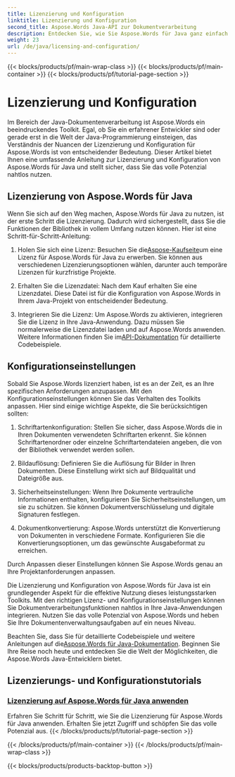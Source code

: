 ```yaml
---
title: Lizenzierung und Konfiguration
linktitle: Lizenzierung und Konfiguration
second_title: Aspose.Words Java-API zur Dokumentverarbeitung
description: Entdecken Sie, wie Sie Aspose.Words für Java ganz einfach lizenzieren und konfigurieren. Tauchen Sie ein in die Feinheiten der Einrichtung dieses leistungsstarken Toolkits für die Dokumentverarbeitung in Ihren Java-Anwendungen.
weight: 23
url: /de/java/licensing-and-configuration/
---
```


{{< blocks/products/pf/main-wrap-class >}}
{{< blocks/products/pf/main-container >}}
{{< blocks/products/pf/tutorial-page-section >}}

# Lizenzierung und Konfiguration

Im Bereich der Java-Dokumentenverarbeitung ist Aspose.Words ein beeindruckendes Toolkit. Egal, ob Sie ein erfahrener Entwickler sind oder gerade erst in die Welt der Java-Programmierung einsteigen, das Verständnis der Nuancen der Lizenzierung und Konfiguration für Aspose.Words ist von entscheidender Bedeutung. Dieser Artikel bietet Ihnen eine umfassende Anleitung zur Lizenzierung und Konfiguration von Aspose.Words für Java und stellt sicher, dass Sie das volle Potenzial nahtlos nutzen.

## Lizenzierung von Aspose.Words für Java

Wenn Sie sich auf den Weg machen, Aspose.Words für Java zu nutzen, ist der erste Schritt die Lizenzierung. Dadurch wird sichergestellt, dass Sie die Funktionen der Bibliothek in vollem Umfang nutzen können. Hier ist eine Schritt-für-Schritt-Anleitung:

1.  Holen Sie sich eine Lizenz: Besuchen Sie die[Aspose-Kaufseite](https://purchase.aspose.com/buy)um eine Lizenz für Aspose.Words für Java zu erwerben. Sie können aus verschiedenen Lizenzierungsoptionen wählen, darunter auch temporäre Lizenzen für kurzfristige Projekte.

2. Erhalten Sie die Lizenzdatei: Nach dem Kauf erhalten Sie eine Lizenzdatei. Diese Datei ist für die Konfiguration von Aspose.Words in Ihrem Java-Projekt von entscheidender Bedeutung.

3.  Integrieren Sie die Lizenz: Um Aspose.Words zu aktivieren, integrieren Sie die Lizenz in Ihre Java-Anwendung. Dazu müssen Sie normalerweise die Lizenzdatei laden und auf Aspose.Words anwenden. Weitere Informationen finden Sie im[API-Dokumentation](https://reference.aspose.com/words/java/) für detaillierte Codebeispiele.

## Konfigurationseinstellungen

Sobald Sie Aspose.Words lizenziert haben, ist es an der Zeit, es an Ihre spezifischen Anforderungen anzupassen. Mit den Konfigurationseinstellungen können Sie das Verhalten des Toolkits anpassen. Hier sind einige wichtige Aspekte, die Sie berücksichtigen sollten:

1. Schriftartenkonfiguration: Stellen Sie sicher, dass Aspose.Words die in Ihren Dokumenten verwendeten Schriftarten erkennt. Sie können Schriftartenordner oder einzelne Schriftartendateien angeben, die von der Bibliothek verwendet werden sollen.

2. Bildauflösung: Definieren Sie die Auflösung für Bilder in Ihren Dokumenten. Diese Einstellung wirkt sich auf Bildqualität und Dateigröße aus.

3. Sicherheitseinstellungen: Wenn Ihre Dokumente vertrauliche Informationen enthalten, konfigurieren Sie Sicherheitseinstellungen, um sie zu schützen. Sie können Dokumentverschlüsselung und digitale Signaturen festlegen.

4. Dokumentkonvertierung: Aspose.Words unterstützt die Konvertierung von Dokumenten in verschiedene Formate. Konfigurieren Sie die Konvertierungsoptionen, um das gewünschte Ausgabeformat zu erreichen.

Durch Anpassen dieser Einstellungen können Sie Aspose.Words genau an Ihre Projektanforderungen anpassen.

Die Lizenzierung und Konfiguration von Aspose.Words für Java ist ein grundlegender Aspekt für die effektive Nutzung dieses leistungsstarken Toolkits. Mit den richtigen Lizenz- und Konfigurationseinstellungen können Sie Dokumentverarbeitungsfunktionen nahtlos in Ihre Java-Anwendungen integrieren. Nutzen Sie das volle Potenzial von Aspose.Words und heben Sie Ihre Dokumentenverwaltungsaufgaben auf ein neues Niveau.

 Beachten Sie, dass Sie für detaillierte Codebeispiele und weitere Anleitungen auf die[Aspose.Words für Java-Dokumentation](https://reference.aspose.com/words/java/). Beginnen Sie Ihre Reise noch heute und entdecken Sie die Welt der Möglichkeiten, die Aspose.Words Java-Entwicklern bietet.

## Lizenzierungs- und Konfigurationstutorials
### [Lizenzierung auf Aspose.Words für Java anwenden](./applying-licensing/)
Erfahren Sie Schritt für Schritt, wie Sie die Lizenzierung für Aspose.Words für Java anwenden. Erhalten Sie jetzt Zugriff und schöpfen Sie das volle Potenzial aus.
{{< /blocks/products/pf/tutorial-page-section >}}

{{< /blocks/products/pf/main-container >}}
{{< /blocks/products/pf/main-wrap-class >}}

{{< blocks/products/products-backtop-button >}}
